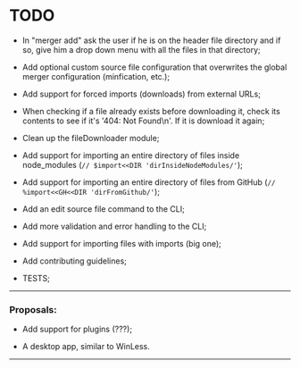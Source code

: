 # TODO

- In "merger add" ask the user if he is on the header file directory and if so, give him a drop down menu with all the files in that directory;

- Add optional custom source file configuration that overwrites the global merger configuration (minfication, etc.);

- Add support for forced imports (downloads) from external URLs;

- When checking if a file already exists before downloading it, check its contents to see if it's '404: Not Found\n'. If it is download it again;

- Clean up the fileDownloader module;

- Add support for importing an entire directory of files inside node_modules (``` // $import<<DIR 'dirInsideNodeModules/' ```);

- Add support for importing an entire directory of files from GitHub (``` // %import<<GH<<DIR 'dirFromGithub/' ```);

- Add an edit source file command to the CLI;

- Add more validation and error handling to the CLI;

- Add support for importing files with imports (big one);

- Add contributing guidelines;

- TESTS;

--------------------------------------------------------------------------------------------------------------------------
### Proposals:

- Add support for plugins (???);

- A desktop app, similar to WinLess.

--------------------------------------------------------------------------------------------------------------------------
